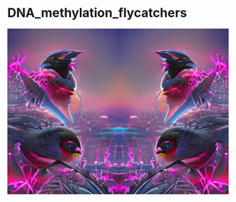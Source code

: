 # DNA_methylation_flycatchers


![alt text](https://github.com/JesperBoman/DNA_methylation_flycatchers/blob/main/GH_cover.jpg)
